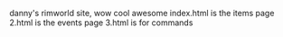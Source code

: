 danny's rimworld site, wow cool awesome
index.html is the items page
2.html is the events page
3.html is for commands

